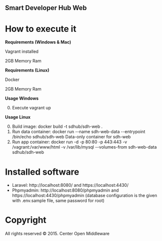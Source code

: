 ## Smart Developer Hub Web


# How to execute it

**Requirements (Windows & Mac)**

Vagrant installed

2GB Memory Ram

**Requirements (Linux)**

Docker

2GB Memory Ram

**Usage Windows**

0. Execute vagrant up

**Usage Linux**

0. Build image: docker build -t sdhub/sdh-web .
1. Run data container: docker run --name sdh-web-data --entrypoint /bin/echo sdhub/sdh-web Data-only container for sdh-web
3. Run app container: docker run -d -p 80:80 -p 443:443 -v /vagrant:/var/www/html -v /var/lib/mysql --volumes-from sdh-web-data sdhub/sdh-web

# Installed software
- Laravel: http://localhost:8080/ and https://localhost:4430/
- Phpmyadmin: http://localhost:8080/phpmyadmin and https://localhost:4430/phpmyadmin (database configuration is the given with .env.sample file, same password for root)

# Copyright
All rights reserved © 2015. Center Open Middleware